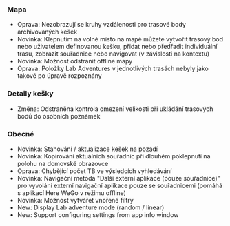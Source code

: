 
### Mapa
- Oprava: Nezobrazují se kruhy vzdálenosti pro trasové body archivovaných kešek
- Novinka: Klepnutím na volné místo na mapě můžete vytvořit trasový bod nebo uživatelem definovanou kešku, přidat nebo předřadit individuální trasu, zobrazit souřadnice nebo navigovat (v závislosti na kontextu)
- Novinka: Možnost odstranit offline mapy
- Oprava: Položky Lab Adventures v jednotlivých trasách nebyly jako takové po úpravě rozpoznány

### Detaily kešky
- Změna: Odstraněna kontrola omezení velikosti při ukládání trasových bodů do osobních poznámek

### Obecné
- Novinka: Stahování / aktualizace kešek na pozadí
- Novinka: Kopírování aktuálních souřadnic při dlouhém poklepnutí na polohu na domovské obrazovce
- Oprava: Chybějící počet TB ve výsledcích vyhledávání
- Novinka: Navigační metoda "Další externí aplikace (pouze souřadnice)" pro vyvolání externí navigační aplikace pouze se souřadnicemi (pomáhá s aplikací Here WeGo v režimu offline)
- Novinka: Možnost vytvářet vnořené filtry
- New: Display Lab adventure mode (random / linear)
- New: Support configuring settings from app info window
